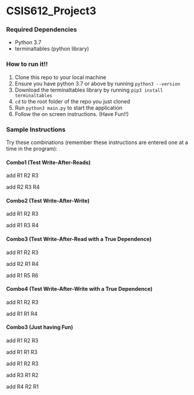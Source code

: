 # CSIS612_Project3

### Required Dependencies
- Python 3.7
- terminaltables (python library)

### How to run it!!
1. Clone this repo to your local machine
2. Ensure you have python 3.7 or above by running `python3 --version`
3. Download the terminaltables library by running `pip3 install terminaltables`
4. `cd` to the root folder of the repo you just cloned
5. Run `python3 main.py` to start the application
6. Follow the on screen instructions. (Have Fun!!)

### Sample Instructions
Try these combinations (remember these instructions are entered one at a time in the program):
#### Combo1 (Test Write-After-Reads)
add R1 R2 R3

add R2 R3 R4
#### Combo2 (Test Write-After-Write)
add R1 R2 R3

add R1 R3 R4
#### Combo3 (Test Write-After-Read with a True Dependence)
add R1 R2 R3

add R2 R1 R4

add R1 R5 R6
#### Combo4 (Test Write-After-Write with a True Dependence)
add R1 R2 R3

add R1 R1 R4
#### Combo3 (Just having Fun)
add R1 R2 R3

add R1 R1 R3

add R1 R2 R3

add R3 R1 R2

add R4 R2 R1
